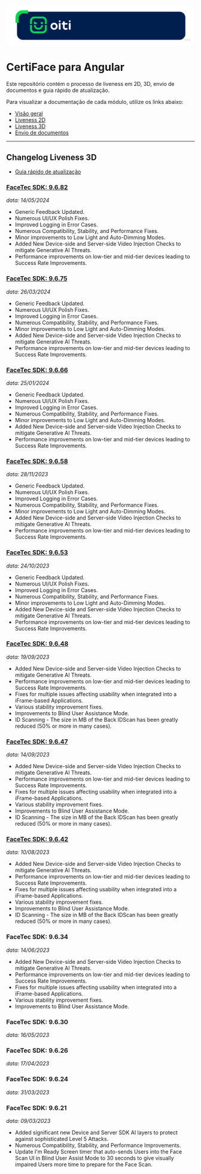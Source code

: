 ![image.png](https://github.com/oititec/liveness-angular-example/blob/main/src/assets/img/OitiHeader.png)

# CertiFace para Angular

Este repositório contém o processo de liveness em 2D, 3D, envio de documentos e guia rápido de atualização.

Para visualizar a documentação de cada módulo, utilize os links abaixo:

- [Visão geral](https://github.com/oititec/liveness-angular-example/blob/main/src/app/home/README.md)
- [Liveness 2D](https://github.com/oititec/liveness-angular-example/blob/main/src/app/liveness2d/README.md)
- [Liveness 3D](https://github.com/oititec/liveness-angular-example/blob/main/src/app/liveness3d/README.md)
- [Envio de documentos](https://github.com/oititec/liveness-angular-example/blob/main/src/app/senddocument/README.md)

---

## Changelog Liveness 3D

- [Guia rápido de atualização](https://github.com/oititec/liveness-angular-example/blob/main/src/app/update-guide/README.md)

### [FaceTec SDK: 9.6.82](https://github.com/oititec/liveness-react-example/blob/main/core/9.6.82)

_data: 14/05/2024_

- Generic Feedback Updated.
- Numerous UI/UX Polish Fixes.
- Improved Logging in Error Cases.
- Numerous Compatibility, Stability, and Performance Fixes.
- Minor improvements to Low Light and Auto-Dimming Modes.
- Added New Device-side and Server-side Video Injection Checks to mitigate Generative AI Threats.
- Performance improvements on low-tier and mid-tier devices leading to Success Rate Improvements.

### [FaceTec SDK: 9.6.75](https://github.com/oititec/liveness-react-example/blob/main/core/9.6.75)

_data: 26/03/2024_

- Generic Feedback Updated.
- Numerous UI/UX Polish Fixes.
- Improved Logging in Error Cases.
- Numerous Compatibility, Stability, and Performance Fixes.
- Minor improvements to Low Light and Auto-Dimming Modes.
- Added New Device-side and Server-side Video Injection Checks to mitigate Generative AI Threats.
- Performance improvements on low-tier and mid-tier devices leading to Success Rate Improvements.

### [FaceTec SDK: 9.6.66](https://github.com/oititec/liveness-react-example/blob/main/core/9.6.66)

_data: 25/01/2024_

- Generic Feedback Updated.
- Numerous UI/UX Polish Fixes.
- Improved Logging in Error Cases.
- Numerous Compatibility, Stability, and Performance Fixes.
- Minor improvements to Low Light and Auto-Dimming Modes.
- Added New Device-side and Server-side Video Injection Checks to mitigate Generative AI Threats.
- Performance improvements on low-tier and mid-tier devices leading to Success Rate Improvements.

### [FaceTec SDK: 9.6.58](https://github.com/oititec/liveness-angular-example/blob/main/src/assets/9.6.58)

_data: 28/11/2023_

- Generic Feedback Updated.
- Numerous UI/UX Polish Fixes.
- Improved Logging in Error Cases.
- Numerous Compatibility, Stability, and Performance Fixes.
- Minor improvements to Low Light and Auto-Dimming Modes.
- Added New Device-side and Server-side Video Injection Checks to mitigate Generative AI Threats.
- Performance improvements on low-tier and mid-tier devices leading to Success Rate Improvements.

### [FaceTec SDK: 9.6.53](https://github.com/oititec/liveness-angular-example/blob/main/src/assets/9.6.53)

_data: 24/10/2023_

- Generic Feedback Updated.
- Numerous UI/UX Polish Fixes.
- Improved Logging in Error Cases.
- Numerous Compatibility, Stability, and Performance Fixes.
- Minor improvements to Low Light and Auto-Dimming Modes.
- Added New Device-side and Server-side Video Injection Checks to mitigate Generative AI Threats.
- Performance improvements on low-tier and mid-tier devices leading to Success Rate Improvements.

### [FaceTec SDK: 9.6.48](https://github.com/oititec/liveness-angular-example/blob/main/src/assets/9.6.48)

_data: 19/09/2023_

- Added New Device-side and Server-side Video Injection Checks to mitigate Generative AI Threats.
- Performance improvements on low-tier and mid-tier devices leading to Success Rate Improvements.
- Fixes for multiple issues affecting usability when integrated into a iFrame-based Applications.
- Various stability improvement fixes.
- Improvements to Blind User Assistance Mode.
- ID Scanning - The size in MB of the Back IDScan has been greatly reduced (50% or more in many cases).

### [FaceTec SDK: 9.6.47](https://github.com/oititec/liveness-angular-example/blob/main/src/assets/9.6.47)

_data: 14/09/2023_

- Added New Device-side and Server-side Video Injection Checks to mitigate Generative AI Threats.
- Performance improvements on low-tier and mid-tier devices leading to Success Rate Improvements.
- Fixes for multiple issues affecting usability when integrated into a iFrame-based Applications.
- Various stability improvement fixes.
- Improvements to Blind User Assistance Mode.
- ID Scanning - The size in MB of the Back IDScan has been greatly reduced (50% or more in many cases).

### [FaceTec SDK: 9.6.42](https://github.com/oititec/liveness-angular-example/blob/main/src/assets/9.6.42)

_data: 10/08/2023_

- Added New Device-side and Server-side Video Injection Checks to mitigate Generative AI Threats.
- Performance improvements on low-tier and mid-tier devices leading to Success Rate Improvements.
- Fixes for multiple issues affecting usability when integrated into a iFrame-based Applications.
- Various stability improvement fixes.
- Improvements to Blind User Assistance Mode.
- ID Scanning - The size in MB of the Back IDScan has been greatly reduced (50% or more in many cases).

### FaceTec SDK: 9.6.34

_data: 14/06/2023_

- Added New Device-side and Server-side Video Injection Checks to mitigate Generative AI Threats.
- Performance improvements on low-tier and mid-tier devices leading to Success Rate Improvements.
- Fixes for multiple issues affecting usability when integrated into a iFrame-based Applications.
- Various stability improvement fixes.
- Improvements to Blind User Assistance Mode.

### FaceTec SDK: 9.6.30

_data: 16/05/2023_

### FaceTec SDK: 9.6.26

_data: 17/04/2023_

### FaceTec SDK: 9.6.24

_data: 31/03/2023_

### FaceTec SDK: 9.6.21

_data: 09/03/2023_

- Added significant new Device and Server SDK AI layers to protect against sophisticated Level 5 Attacks.
- Numerous Compatibility, Stability, and Performance Improvements.
- Update I'm Ready Screen timer that auto-sends Users into the Face Scan UI in Blind User Assist Mode to 30 seconds to give visually impaired Users more time to prepare for the Face Scan.
